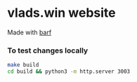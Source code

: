 # vlads.win website

Made with [barf](https://barf.btxx.org)

### To test changes locally 
```sh
make build
cd build && python3 -m http.server 3003
```
